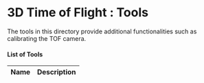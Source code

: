 # 3D Time of Flight : Tools

The tools in this directory provide additional functionalities such as calibrating the TOF camera.

#### List of Tools

| Name | Description |
| --------- | -------------- |

